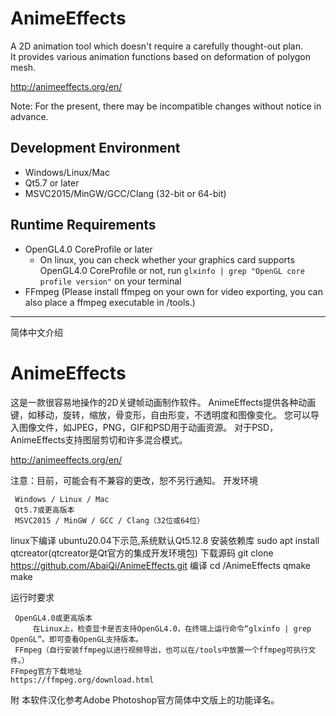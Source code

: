 # AnimeEffects
A 2D animation tool which doesn't require a carefully thought-out plan.  
It provides various animation functions based on deformation of polygon mesh.  

http://animeeffects.org/en/

Note: For the present, there may be incompatible changes without notice in advance.

## Development Environment
* Windows/Linux/Mac
* Qt5.7 or later
* MSVC2015/MinGW/GCC/Clang (32-bit or 64-bit)

## Runtime Requirements
* OpenGL4.0 CoreProfile or later
  * On linux, you can check whether your graphics card supports OpenGL4.0 CoreProfile or not, run `glxinfo | grep "OpenGL core profile version"` on your terminal
* FFmpeg (Please install ffmpeg on your own for video exporting, you can also place a ffmpeg executable in /tools.)


--------------------------------------------------------------------------------------------------
简体中文介绍
# AnimeEffects

这是一款很容易地操作的2D关键帧动画制作软件。 
AnimeEffects提供各种动画键，如移动，旋转，缩放，骨变形，自由形变，不透明度和图像变化。 您可以导入图像文件，如JPEG，PNG，GIF和PSD用于动画资源。 对于PSD，AnimeEffects支持图层剪切和许多混合模式。

http://animeeffects.org/en/

注意：目前，可能会有不兼容的更改，恕不另行通知。
开发环境

     Windows / Linux / Mac
     Qt5.7或更高版本
     MSVC2015 / MinGW / GCC / Clang（32位或64位）

linux下编译
ubuntu20.04下示范,系统默认Qt5.12.8
安装依赖库
sudo apt install qtcreator(qtcreator是Qt官方的集成开发环境包)
下载源码
git clone https://github.com/AbaiQi/AnimeEffects.git
编译
cd /AnimeEffects
qmake
make


运行时要求

     OpenGL4.0或更高版本
         在Linux上，检查显卡是否支持OpenGL4.0，在终端上运行命令“glxinfo | grep OpenGL”。即可查看OpenGL支持版本。     
     FFmpeg（自行安装ffmpeg以进行视频导出，也可以在/tools中放置一个ffmpeg可执行文件。）  
    FFmpeg官方下载地址
    https://ffmpeg.org/download.html

附
本软件汉化参考Adobe Photoshop官方简体中文版上的功能译名。
